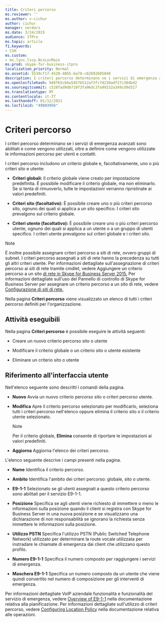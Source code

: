 ```yaml
---
title: Criteri percorso
ms.reviewer: ''
ms.author: v-cichur
author: cichur
manager: serdars
ms.date: 3/24/2015
audience: ITPro
ms.topic: article
f1.keywords:
- CSH
ms.custom:
- ms.lync.lscp.NcsLocMain
ms.prod: skype-for-business-itpro
localization_priority: Normal
ms.assetid: 5530cf17-4520-40b5-ba70-c62692685048
description: I criteri percorso determinano se i servizi di emergenza avanzati sono abilitati e come vengono utilizzati, oltre a definire come vengono utilizzate le informazioni percorso per utenti e contatti.
ms.openlocfilehash: 948fb5cb6a5457b512af3fc7d230adf27c304bd2
ms.sourcegitcommit: c528fad9db719f3fa96dc3fa99332a349cd9d317
ms.translationtype: MT
ms.contentlocale: it-IT
ms.lasthandoff: 01/12/2021
ms.locfileid: "49803956"
---
```

# <a name="location-policy"></a>Criteri percorso

I criteri percorso determinano se i servizi di emergenza avanzati sono abilitati e come vengono utilizzati, oltre a definire come vengono utilizzate le informazioni percorso per utenti e contatti.

I criteri percorso includono un criterio globale e, facoltativamente, uno o più criteri sito e utente:

- **Criteri globali:** Il criterio globale viene creato per impostazione predefinita. È possibile modificare il criterio globale, ma non eliminarlo. Se si tenta di rimuoverlo, tutte le impostazioni verranno ripristinate ai valori predefiniti.

- **Criteri sito (facoltativo):** È possibile creare uno o più criteri percorso sito, ognuno dei quali si applica a un sito specifico. I criteri sito prevalgono sul criterio globale.

- **Criteri utente (facoltativo):** È possibile creare uno o più criteri percorso utente, ognuno dei quali si applica a un utente o a un gruppo di utenti specifico. I criteri utente prevalgono sul criteri globale e i criteri sito.

> [!NOTE]
> È inoltre possibile assegnare criteri percorso a siti di rete, ovvero gruppi di subnet. I criteri percorso assegnati a siti di rete hanno la precedenza su tutti gli altri criteri utente. Per informazioni dettagliate sull'assegnazione di criteri percorso ai siti di rete tramite cmdlet, vedere Aggiungere un criterio percorso a un sito [di rete in Skype for Business Server 2015.](../../deploy/deploy-enterprise-voice/add-a-location-policy-to-a-network-site.md) Per informazioni dettagliate sull'uso del Pannello di controllo di Skype for Business Server per assegnare un criterio percorso a un sito di rete, vedere [Configurazione di siti di rete.](https://technet.microsoft.com/library/358aa08a-c5bc-45fc-8017-19e6202f88c5.aspx)

Nella pagina **Criteri percorso** viene visualizzato un elenco di tutti i criteri percorso definiti per l'organizzazione.

## <a name="tasks-you-can-perform"></a>Attività eseguibili

Nella pagina **Criteri percorso** è possibile eseguire le attività seguenti:

- Creare un nuovo criterio percorso sito o utente

- Modificare il criterio globale o un criterio sito o utente esistente

- Eliminare un criterio sito o utente

## <a name="ui-reference"></a>Riferimento all'interfaccia utente

Nell'elenco seguente sono descritti i comandi della pagina.

- **Nuovo** Avvia un nuovo criterio percorso sito o criteri percorso utente.

- **Modifica** Apre il criterio percorso selezionato per modificarlo, seleziona tutti i criteri percorso nell'elenco oppure elimina il criterio sito o il criterio utente selezionato.

    > [!NOTE]
    > Per il criterio globale, **Elimina** consente di riportare le impostazioni ai valori predefiniti.

- **Aggiorna** Aggiorna l'elenco dei criteri percorso.

L'elenco seguente descrive i campi presenti nella pagina.

- **Name** Identifica il criterio percorso.

- **Ambito** Identifica l'ambito dei criteri percorso: globale, sito o utente.

- **E9-1-1** Selezionato se gli utenti assegnati a questo criterio percorso sono abilitati per il servizio E9-1-1.

- **Posizione** Specifica se agli utenti viene richiesto di immettere o meno le informazioni sulla posizione quando il client si registra con Skype for Business Server in una nuova posizione e se visualizzano una dichiarazione di non responsabilità se ignorano la richiesta senza immettere le informazioni sulla posizione.

- **Utilizzo PSTN** Specifica l'utilizzo PSTN (Public Switched Telephone Network) utilizzato per determinare la route vocale utilizzata per instradare le chiamate di emergenza dai client che utilizzano questo profilo.

- **Numero E9-1-1** Specifica il numero composto per raggiungere i servizi di emergenza.

- **Maschera E9-1-1** Specifica un numero composto da un utente che viene quindi convertito nel numero di composizione per gli interventi di emergenza.

Per informazioni dettagliate VoIP aziendale funzionalità e funzionalità del servizio di emergenza, vedere [Overview of E9-1-1](https://technet.microsoft.com/library/c01e6774-bc9f-4c5b-a60b-478b7317b2b7.aspx) nella documentazione relativa alla pianificazione. Per informazioni dettagliate sull'utilizzo di criteri percorso, vedere [Configuring Location Policy](https://technet.microsoft.com/library/14e41bcb-ea0a-49c2-99b3-1f61fc34416d.aspx) nella documentazione relativa alle operazioni.


